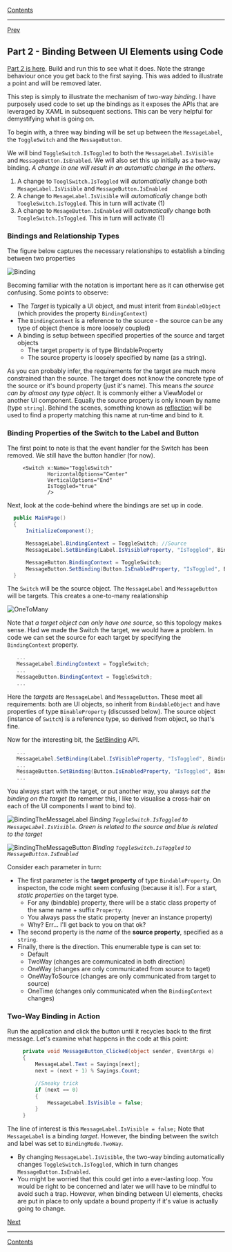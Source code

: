 [Contents](README.md)

----

[Prev](mvvm-1.md)

## Part 2 - Binding Between UI Elements using Code
[Part 2 is here](/code/Chapter2/Bindings/HelloBindings-02). Build and run this to see what it does. Note the strange behaviour once you get back to the first saying. This was added to illustrate a point and will be removed later.

This step is simply to illustrate the mechanism of two-way _binding_. I have purposely used code to set up the bindings as it exposes the APIs that are leveraged by XAML in subsequent sections. This can be very helpful for demystifying what is going on.

To begin with, a three way binding will be set up between the `MessageLabel`, the `ToggleSwitch` and the `MessageButton`.           

We will bind `ToggleSwitch.IsToggled` to both the `MessageLabel.IsVisible` and `MessageButton.IsEnabled`. We will also set this up initially as a two-way binding. _A change in one will result in an automatic change in the others_. 

1. A change to `TooglSwitch.IsToggled` will _automatically_ change both `MesageLabel.IsVisible` and `MessageButton.IsEnabled`
1. A change to `MesageLabel.IsVisible` will _automatically_ change both `ToogleSwitch.IsToggled`. This in turn will activate (1)
1. A change to `MesageButton.IsEnabled` will _automatically_ change both `ToogleSwitch.IsToggled`. This in turn will activate (1)

### Bindings and Relationship Types
The figure below captures the necessary relationships to establish a binding between two properties

![Binding](img/binding.png)

Becoming familiar with the notation is important here as it can otherwise get confusing. Some points to observe:

- The _Target_ is typically a UI object, and must interit from `BindableObject` (which provides the property `BindingContext`)
- The `BindingContext` is a reference to the source - the source can be any type of object (hence is more loosely coupled)
- A binding is setup between specified properties of the source and target objects
    - The target property is of type BindableProperty
    - The source property is loosely specified by name (as a string). 
    
As you can probably infer, the requirements for the target are much more constrained than the source. The target does not know the concrete type of the source or it's bound property (just it's name). This means _the source can by almost any type object_.  It is commonly either a ViewModel or another UI component. Equally the source property is only known by name (type `string`). Behind the scenes, something known as [reflection](https://docs.microsoft.com/en-us/dotnet/csharp/programming-guide/concepts/reflection) will be used to find a property matching this name at run-time and bind to it.

### Binding Properties of the Switch to the Label and Button
The first point to note is that the event handler for the Switch has been removed. We still have the button handler (for now).

```XAML
     <Switch x:Name="ToggleSwitch"  
             HorizontalOptions="Center"
             VerticalOptions="End"
             IsToggled="true"
             />
```     

Next, look at the code-behind where the bindings are set up in code.

```C#
  public MainPage()
  {
      InitializeComponent();

      MessageLabel.BindingContext = ToggleSwitch; //Source
      MessageLabel.SetBinding(Label.IsVisibleProperty, "IsToggled", BindingMode.TwoWay);

      MessageButton.BindingContext = ToggleSwitch;
      MessageButton.SetBinding(Button.IsEnabledProperty, "IsToggled", BindingMode.TwoWay);
  }
```        

The `Switch` will be the source object. The `MessageLabel` and `MessageButton` will be targets. This creates a one-to-many realationship

![OneToMany](img/one-to-many.png)

Note that _a target object can only have one source_, so this topology makes sense. Had we made the Switch the target, we would have a problem. In code we can set the source for each target by specifying the `BindingContext` property. 

```C#
   ...
   MessageLabel.BindingContext = ToggleSwitch;
   ...
   MessageButton.BindingContext = ToggleSwitch;
   ...
```

Here the _targets_ are `MessageLabel` and `MessageButton`. These meet all requirements: both are UI objects, so inherit from `BindableObject` and have properties of type `BinableProperty` (discussed below). The source object (instance of `Switch`) is a reference type, so derived from object, so that's fine. 

Now for the interesting bit, the [SetBinding](https://docs.microsoft.com/en-us/dotnet/api/xamarin.forms.bindableobjectextensions.setbinding?view=xamarin-forms) API.
```C#
   ...
   MessageLabel.SetBinding(Label.IsVisibleProperty, "IsToggled", BindingMode.TwoWay);
   ...
   MessageButton.SetBinding(Button.IsEnabledProperty, "IsToggled", BindingMode.TwoWay);
   ...
```

You always start with the target, or put another way, you always _set the binding on the target_ (to rememer this, I like to visualise a cross-hair on each of the UI components I want to bind to). 

![BindingTheMessageLabel](img/binding-label-to-switch.png)
_Binding `ToggleSwitch.IsToggled` to `MessageLabel.IsVisible`. Green is related to the source and blue is related to the target_

![BindingTheMessageButton](img/binding-button-to-switch.png)
_Binding `ToggleSwitch.IsToggled` to `MessageButton.IsEnabled`_

Consider each parameter in turn:

- The first parameter is the **target property** of type `BindableProperty`. On inspecton, the code might seem confusing (because it is!). For a start, _static properties_ on the target type. 
    - For any (bindable) property, there will be a static class property of the same name + suffix `Property`.
    - You always pass the static property (never an instance property)
    - Why? Err... I'll get back to you on that ok?
- The second property is the _name_ of the **source property**, specified as a `string`.    
- Finally, there is the direction. This enumerable type is can set to:
    - Default
    - TwoWay (changes are communicated in both direction)
    - OneWay (changes are only communicated from source to taget)
    - OneWayToSource (changes are only communicated from target to source)
    - OneTime (changes only communicated when the `BindingContext` changes)

### Two-Way Binding in Action
Run the application and click the button until it recycles back to the first message. Let's examine what happens in the code at this point:

```C#
     private void MessageButton_Clicked(object sender, EventArgs e)
     {
         MessageLabel.Text = Sayings[next];
         next = (next + 1) % Sayings.Count;

         //Sneaky trick
         if (next == 0)
         {
             MessageLabel.IsVisible = false;
         }
     }
```

The line of interest is this `MessageLabel.IsVisible = false;` Note that `MessageLabel` is a binding _target_. However, the binding between the switch and label was set to `BindingMode.TwoWay`. 

- By changing `MessageLabel.IsVisible`, the two-way binding automatically changes `ToggleSwitch.IsToggled`, which in turn changes `MessageButton.IsEnabled`.
- You might be worried that this could get into a ever-lasting loop. You would be right to be concerned and later we will have to be mindful to avoid such a trap. However, when binding between UI elements, checks are put in place to only update a bound property if it's value is actually going to change.


[Next](mvvm-3.md)

----

[Contents](README.md)
